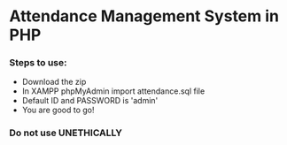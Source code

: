 # Attendance Management System in PHP 

### Steps to use:
- Download the zip
- In XAMPP phpMyAdmin import attendance.sql file
- Default ID and PASSWORD is 'admin'
- You are good to go!


### Do not use UNETHICALLY
